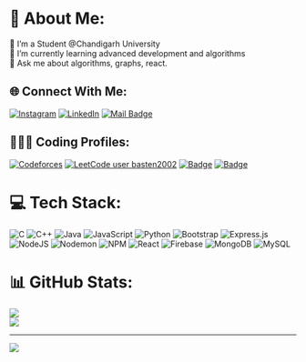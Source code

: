 # 💫 About Me:
🔭 I’m a Student @Chandigarh University<br>🌱 I’m currently learning advanced development and algorithms<br>💬 Ask me about algorithms, graphs, react.


## 🌐 Connect With Me:
[![Instagram](https://img.shields.io/badge/Instagram-%23E4405F.svg?logo=Instagram&logoColor=white)](https://instagram.com/basten_ahamad) [![LinkedIn](https://img.shields.io/badge/LinkedIn-%230077B5.svg?logo=linkedin&logoColor=white)](https://linkedin.com/in/bastenahamad) 
[![Mail Badge](https://img.shields.io/badge/-bastenahamad-c0392b?style=flat&labelColor=c0392b&logo=gmail&logoColor=white)](mailto:bastenahamad@gmail.com) 

## 🧑🏻‍💻 Coding Profiles:
[![Codeforces](https://badges.joonhyung.xyz/codeforces/beeten.svg)](https://codeforces.com/profile/beeten)
[![LeetCode user basten2002](https://img.shields.io/badge/dynamic/json?style=flat&labelColor=grey&color=%23ffa116&label=Leetcode&query=rating&url=https%3A%2F%2Fleetcode-badge.vercel.app%2Fapi%2Fusers%2Fbasten2002&logo=leetcode&logoColor=yellow)](https://leetcode.com/basten2002/)
[![Badge](https://cp-logo.vercel.app/codechef/basten?logo=true)](https://www.codechef.com/users/basten)
[![Badge](https://cp-logo.vercel.app/atcoder/bastenahamad?logo=true)](https://atcoder.jp/users/bastenahamad)

# 💻 Tech Stack:
![C](https://img.shields.io/badge/c-%2300599C.svg?style=for-the-badge&logo=c&logoColor=white) ![C++](https://img.shields.io/badge/c++-%2300599C.svg?style=for-the-badge&logo=c%2B%2B&logoColor=white) ![Java](https://img.shields.io/badge/java-%23ED8B00.svg?style=for-the-badge&logo=openjdk&logoColor=white) ![JavaScript](https://img.shields.io/badge/javascript-%23323330.svg?style=for-the-badge&logo=javascript&logoColor=%23F7DF1E) ![Python](https://img.shields.io/badge/python-3670A0?style=for-the-badge&logo=python&logoColor=ffdd54) ![Bootstrap](https://img.shields.io/badge/bootstrap-%238511FA.svg?style=for-the-badge&logo=bootstrap&logoColor=white) ![Express.js](https://img.shields.io/badge/express.js-%23404d59.svg?style=for-the-badge&logo=express&logoColor=%2361DAFB) ![NodeJS](https://img.shields.io/badge/node.js-6DA55F?style=for-the-badge&logo=node.js&logoColor=white) ![Nodemon](https://img.shields.io/badge/NODEMON-%23323330.svg?style=for-the-badge&logo=nodemon&logoColor=%BBDEAD) ![NPM](https://img.shields.io/badge/NPM-%23CB3837.svg?style=for-the-badge&logo=npm&logoColor=white) ![React](https://img.shields.io/badge/react-%2320232a.svg?style=for-the-badge&logo=react&logoColor=%2361DAFB) ![Firebase](https://img.shields.io/badge/Firebase-039BE5?style=for-the-badge&logo=Firebase&logoColor=white) ![MongoDB](https://img.shields.io/badge/MongoDB-%234ea94b.svg?style=for-the-badge&logo=mongodb&logoColor=white) ![MySQL](https://img.shields.io/badge/mysql-%2300000f.svg?style=for-the-badge&logo=mysql&logoColor=white)
# 📊 GitHub Stats:
<!-- ![](https://github-readme-stats.vercel.app/api?username=bastenahamad&theme=dark&hide_border=false&include_all_commits=false&count_private=false)<br/> -->
![](https://github-readme-streak-stats.herokuapp.com/?user=bastenahamad&theme=dark&hide_border=false)<br/>
![](https://github-readme-stats.vercel.app/api/top-langs/?username=bastenahamad&theme=dark&hide_border=false&include_all_commits=false&count_private=false&layout=compact)

---
[![](https://visitcount.itsvg.in/api?id=bastenahamad&icon=0&color=0)](https://visitcount.itsvg.in)

<!-- Proudly created with GPRM ( https://gprm.itsvg.in ) -->
